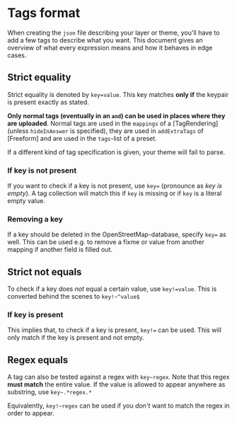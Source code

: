 Tags format
=============

When creating the `json` file describing your layer or theme, you'll have to add a few tags to describe what you want. This document gives an overview of what every expression means and how it behaves in edge cases.

Strict equality
---------------

Strict equality is denoted by `key=value`. This key matches __only if__ the keypair is present exactly as stated.

**Only normal tags (eventually in an `and`) can be used in places where they are uploaded**. Normal tags are used in the `mappings` of a [TagRendering] (unless `hideInAnswer` is specified), they are used in `addExtraTags` of [Freeform] and are used in the `tags`-list of a preset.

If a different kind of tag specification is given, your theme will fail to parse.

### If key is not present

If you want to check if a key is not present, use `key=` (pronounce as *key is empty*). A tag collection will match this if `key` is missing or if `key` is a literal empty value.

### Removing a key

If a key should be deleted in the OpenStreetMap-database, specify `key=` as well. This can be used e.g. to remove a fixme or value from another mapping if another field is filled out.

Strict not equals
-----------------

To check if a key does _not_ equal a certain value, use `key!=value`. This is converted behind the scenes to `key!~^value$`

### If key is present

This implies that, to check if a key is present, `key!=` can be used. This will only match if the key is present and not empty.

Regex equals
------------

A tag can also be tested against a regex with `key~regex`. Note that this regex __must match__ the entire value. If the value is allowed to appear anywhere as substring, use `key~.*regex.*`

Equivalently, `key!~regex` can be used if you _don't_ want to match the regex in order to appear.
